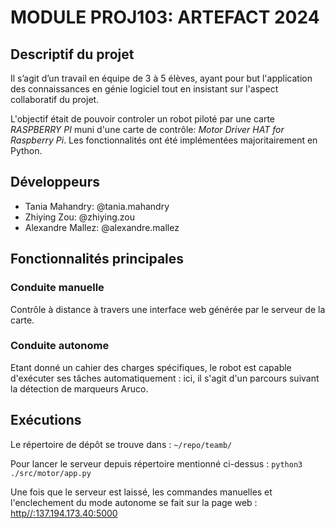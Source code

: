 # MODULE PROJ103: ARTEFACT 2024

## Descriptif du projet 
Il s’agit d’un travail en équipe de 3 à 5 élèves, ayant pour but l'application des connaissances en génie logiciel tout en insistant sur l'aspect collaboratif du projet. 

L'objectif était de pouvoir controler un robot piloté par une carte _RASPBERRY PI_ muni d'une carte de contrôle: _Motor Driver HAT for Raspberry Pi_. 
Les fonctionnalités ont été implémentées majoritairement en Python.

## Développeurs
- Tania Mahandry: @tania.mahandry
- Zhiying Zou: @zhiying.zou
- Alexandre Mallez: @alexandre.mallez

## Fonctionnalités principales
### Conduite manuelle
Contrôle à distance à travers une interface web générée par le serveur de la carte.

### Conduite autonome 
Etant donné un cahier des charges spécifiques, le robot est capable d'exécuter ses tâches automatiquement : ici, il s'agit d'un parcours suivant la détection de marqueurs Aruco.

## Exécutions
Le répertoire de dépôt se trouve dans  : 
`~/repo/teamb/`

Pour lancer le serveur depuis répertoire mentionné ci-dessus :
`python3 ./src/motor/app.py` 

Une fois que le serveur est laissé, les commandes manuelles et l'enclechement du mode autonome se fait sur la page web :  [http//:137.194.173.40:5000](http//:137.194.173.40:5000)

